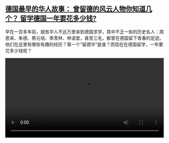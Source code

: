 <!--1736867825000-->
[德国最早的华人故事： 曾留德的风云人物你知道几个？ 留学德国一年要花多少钱?](https://www.dw.com/zh/%E5%BE%B7%E5%9B%BD%E6%9C%80%E6%97%A9%E7%9A%84%E5%8D%8E%E4%BA%BA%E6%95%85%E4%BA%8B%EF%BC%9A%20%E6%9B%BE%E7%95%99%E5%BE%B7%E7%9A%84%E9%A3%8E%E4%BA%91%E4%BA%BA%E7%89%A9%E4%BD%A0%E7%9F%A5%E9%81%93%E5%87%A0%E4%B8%AA%EF%BC%9F%20%E7%95%99%E5%AD%A6%E5%BE%B7%E5%9B%BD%E4%B8%80%E5%B9%B4%E8%A6%81%E8%8A%B1%E5%A4%9A%E5%B0%91%E9%92%B1?/a-70980914)
------

<p>早在一百多年前，就有华人不远万里来到德国求学，其中不乏一些的历史名人：周恩来、朱德、蔡元培、季羡林、林语堂，甚至三毛，都曾在德国留下青春的足迹。他们在这里有哪些有趣的经历？第一个”留德华“是谁？而现在在德国留学，一年要花多少钱呢？</small></p><video src="https://tvdownloaddw-a.akamaihd.net/Events/mp4/vdt_zh/2024/dwvgchi241206_finalohneut_studentenbonn-ltr-_01icw_AVC_1280x720.mp4" controls style="width:100%"></video>
